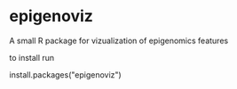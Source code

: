 # epigenoviz

A small R package for vizualization of epigenomics features

to install run

install.packages("epigenoviz")
